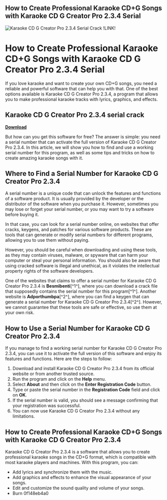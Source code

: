 ## How to Create Professional Karaoke CD+G Songs with Karaoke CD G Creator Pro 2.3.4 Serial

 
![Karaoke CD G Creator Pro 2.3.4 Serial Crack !LINK!](https://encrypted-tbn3.gstatic.com/images?q=tbn:ANd9GcSu7uiygl6jiJLbuB04qHTx01bCpuucX_2vekHQyUs_ysg0wIhOinajEJg)

 
# How to Create Professional Karaoke CD+G Songs with Karaoke CD G Creator Pro 2.3.4 Serial
 
If you love karaoke and want to create your own CD+G songs, you need a reliable and powerful software that can help you with that. One of the best options available is Karaoke CD G Creator Pro 2.3.4, a program that allows you to make professional karaoke tracks with lyrics, graphics, and effects.
 
## Karaoke CD G Creator Pro 2.3.4 serial crack


[**Download**](https://www.google.com/url?q=https%3A%2F%2Ftinurll.com%2F2tKbrT&sa=D&sntz=1&usg=AOvVaw0iLdz_Qkhoa2YFb_VjXHn7)

 
But how can you get this software for free? The answer is simple: you need a serial number that can activate the full version of Karaoke CD G Creator Pro 2.3.4. In this article, we will show you how to find and use a working serial number for this program, as well as some tips and tricks on how to create amazing karaoke songs with it.
 
## Where to Find a Serial Number for Karaoke CD G Creator Pro 2.3.4
 
A serial number is a unique code that can unlock the features and functions of a software product. It is usually provided by the developer or the distributor of the software when you purchase it. However, sometimes you may lose or forget your serial number, or you may want to try a software before buying it.
 
In that case, you can look for a serial number online, on websites that offer cracks, keygens, and patches for various software products. These are tools that can generate or modify serial numbers for different programs, allowing you to use them without paying.
 
However, you should be careful when downloading and using these tools, as they may contain viruses, malware, or spyware that can harm your computer or steal your personal information. You should also be aware that using cracked software is illegal and unethical, as it violates the intellectual property rights of the software developers.
 
One of the websites that claims to offer a serial number for Karaoke CD G Creator Pro 2.3.4 is **Besmibenti**[^1^], where you can download a crack file that supposedly contains the serial number for this program[^1^]. Another website is **Adporthumbpa**[^2^], where you can find a keygen that can generate a serial number for Karaoke CD G Creator Pro 2.3.4[^2^]. However, we cannot guarantee that these tools are safe or effective, so use them at your own risk.
 
## How to Use a Serial Number for Karaoke CD G Creator Pro 2.3.4
 
If you manage to find a working serial number for Karaoke CD G Creator Pro 2.3.4, you can use it to activate the full version of this software and enjoy its features and functions. Here are the steps to follow:
 
1. Download and install Karaoke CD G Creator Pro 2.3.4 from its official website or from another trusted source.
2. Run the program and click on the **Help** menu.
3. Select **About** and then click on the **Enter Registration Code** button.
4. Type or paste the serial number in the **Registration Code** field and click on **OK**.
5. If the serial number is valid, you should see a message confirming that your registration was successful.
6. You can now use Karaoke CD G Creator Pro 2.3.4 without any limitations.

## How to Create Professional Karaoke CD+G Songs with Karaoke CD G Creator Pro 2.3.4
 
Karaoke CD G Creator Pro 2.3.4 is a software that allows you to create professional karaoke songs in the CD+G format, which is compatible with most karaoke players and machines. With this program, you can:

- Add lyrics and synchronize them with the music.
- Add graphics and effects to enhance the visual appearance of your songs.
- Edit and customize the sound quality and volume of your songs.
- Burn 0f148eb4a0
